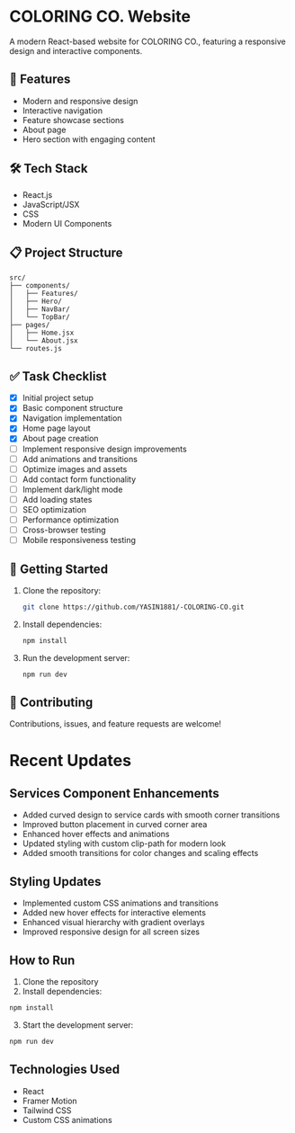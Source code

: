 # COLORING CO. Website

A modern React-based website for COLORING CO., featuring a responsive design and interactive components.

## 🚀 Features

- Modern and responsive design
- Interactive navigation
- Feature showcase sections
- About page
- Hero section with engaging content

## 🛠️ Tech Stack

- React.js
- JavaScript/JSX
- CSS
- Modern UI Components

## 📋 Project Structure

```
src/
├── components/
│   ├── Features/
│   ├── Hero/
│   ├── NavBar/
│   └── TopBar/
├── pages/
│   ├── Home.jsx
│   └── About.jsx
└── routes.js
```

## ✅ Task Checklist

- [x] Initial project setup
- [x] Basic component structure
- [x] Navigation implementation
- [x] Home page layout
- [x] About page creation
- [ ] Implement responsive design improvements
- [ ] Add animations and transitions
- [ ] Optimize images and assets
- [ ] Add contact form functionality
- [ ] Implement dark/light mode
- [ ] Add loading states
- [ ] SEO optimization
- [ ] Performance optimization
- [ ] Cross-browser testing
- [ ] Mobile responsiveness testing

## 🚀 Getting Started

1. Clone the repository:

   ```bash
   git clone https://github.com/YASIN1881/-COLORING-CO.git
   ```

2. Install dependencies:

   ```bash
   npm install
   ```

3. Run the development server:
   ```bash
   npm run dev
   ```

## 🤝 Contributing

Contributions, issues, and feature requests are welcome!

# Recent Updates

## Services Component Enhancements

- Added curved design to service cards with smooth corner transitions
- Improved button placement in curved corner area
- Enhanced hover effects and animations
- Updated styling with custom clip-path for modern look
- Added smooth transitions for color changes and scaling effects

## Styling Updates

- Implemented custom CSS animations and transitions
- Added new hover effects for interactive elements
- Enhanced visual hierarchy with gradient overlays
- Improved responsive design for all screen sizes

## How to Run

1. Clone the repository
2. Install dependencies:

```bash
npm install
```

3. Start the development server:

```bash
npm run dev
```

## Technologies Used

- React
- Framer Motion
- Tailwind CSS
- Custom CSS animations
